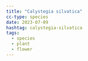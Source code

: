 ```yaml
---
title: "Calystegia silvatica"
cc-type: species
date: 2023-07-09
hashtag: calystegia-silvatica
tags:
  - species
  - plant
  - flower
---
```

